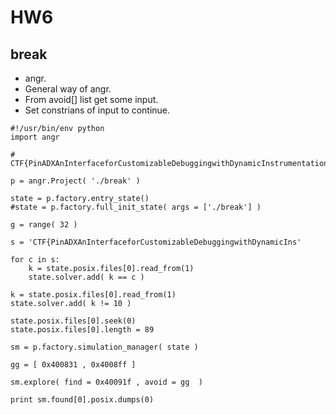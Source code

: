 # HW6
## break
* angr.
* General way of angr.
* From avoid[] list get some input.
* Set constrians of input to continue.
```python=
#!/usr/bin/env python
import angr

# CTF{PinADXAnInterfaceforCustomizableDebuggingwithDynamicInstrumentation}

p = angr.Project( './break' )

state = p.factory.entry_state()
#state = p.factory.full_init_state( args = ['./break'] )

g = range( 32 )

s = 'CTF{PinADXAnInterfaceforCustomizableDebuggingwithDynamicIns'

for c in s:
    k = state.posix.files[0].read_from(1)
    state.solver.add( k == c )

k = state.posix.files[0].read_from(1)
state.solver.add( k != 10 )

state.posix.files[0].seek(0)
state.posix.files[0].length = 89

sm = p.factory.simulation_manager( state )

gg = [ 0x400831 , 0x4008ff ]

sm.explore( find = 0x40091f , avoid = gg  )

print sm.found[0].posix.dumps(0)
```